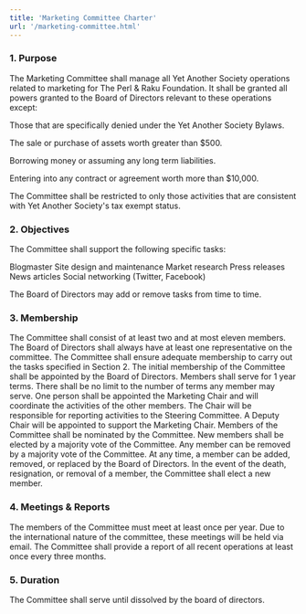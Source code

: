 ```yaml
---
title: 'Marketing Committee Charter'
url: '/marketing-committee.html'
---
```


### 1. Purpose

The Marketing
Committee shall manage all Yet Another Society operations
related to marketing for The Perl & Raku Foundation. It
shall be granted all powers granted to the Board of
Directors relevant to these operations except:

Those that are specifically denied under the Yet Another
Society Bylaws.

The sale or purchase of assets worth greater than $500.

Borrowing money or assuming any long term liabilities.

Entering into any contract or agreement worth more than
$10,000.

The Committee shall be restricted to only those activities
that are consistent with Yet Another Society's tax exempt
status.

### 2. Objectives

The
Committee shall support the following specific tasks:

Blogmaster
Site design and maintenance
Market research
Press releases
News articles
Social networking (Twitter, Facebook)

The Board of Directors may add or remove tasks from time to
time.

### 3. Membership

The
Committee shall consist of at least two and at most eleven
members. The Board of Directors shall always have at least
one representative on the
committee. The Committee
shall ensure adequate membership to carry out the tasks
specified in Section 2.
The initial membership of the
Committee shall be appointed by the Board of Directors.
Members shall serve for 1 year terms. There shall be no
limit to the number of terms any member may serve.
One
person shall be appointed the Marketing Chair and will
coordinate the activities of the other members. The Chair
will be responsible for reporting activities to the Steering
Committee. A Deputy Chair will be appointed to support the
Marketing Chair.
Members of the Committee shall be
nominated by the Committee. New members shall be elected by
a majority vote of the Committee. Any member can be removed
by a majority vote of the Committee. At any time, a member
can be added, removed, or replaced by the Board of
Directors. In the event of the death, resignation, or
removal of a member, the Committee shall elect a new
member.

### 4. Meetings & Reports

The members of the Committee must meet at least once
per year. Due to the international nature of the committee,
these meetings will be held via email. The Committee shall
provide a report of all recent operations at least once
every three months.

### 5. Duration

The Committee shall serve until dissolved by the
board of directors.
